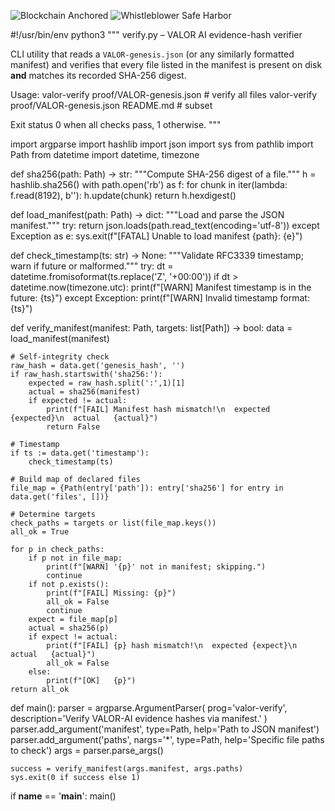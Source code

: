 ![Blockchain Anchored](https://img.shields.io/badge/Immutable%20Ledger-Blockchain%20Sealed-brightgreen)
![Whistleblower Safe Harbor](https://img.shields.io/badge/Protected%20Speech-ADA%20&%20FTCA-blue)

#!/usr/bin/env python3
"""
verify.py – VALOR AI evidence-hash verifier

CLI utility that reads a `VALOR-genesis.json` (or any similarly
formatted manifest) and verifies that every file listed in the manifest
is present on disk **and** matches its recorded SHA-256 digest.

Usage:
    valor-verify proof/VALOR-genesis.json         # verify all files
    valor-verify proof/VALOR-genesis.json README.md  # subset

Exit status 0 when all checks pass, 1 otherwise.
"""

import argparse
import hashlib
import json
import sys
from pathlib import Path
from datetime import datetime, timezone


def sha256(path: Path) -> str:
    """Compute SHA-256 digest of a file."""
    h = hashlib.sha256()
    with path.open('rb') as f:
        for chunk in iter(lambda: f.read(8192), b''):
            h.update(chunk)
    return h.hexdigest()


def load_manifest(path: Path) -> dict:
    """Load and parse the JSON manifest."""
    try:
        return json.loads(path.read_text(encoding='utf-8'))
    except Exception as e:
        sys.exit(f"[FATAL] Unable to load manifest {path}: {e}")


def check_timestamp(ts: str) -> None:
    """Validate RFC3339 timestamp; warn if future or malformed."""
    try:
        dt = datetime.fromisoformat(ts.replace('Z', '+00:00'))
        if dt > datetime.now(timezone.utc):
            print(f"[WARN] Manifest timestamp is in the future: {ts}")
    except Exception:
        print(f"[WARN] Invalid timestamp format: {ts}")


def verify_manifest(manifest: Path, targets: list[Path]) -> bool:
    data = load_manifest(manifest)

    # Self-integrity check
    raw_hash = data.get('genesis_hash', '')
    if raw_hash.startswith('sha256:'):
        expected = raw_hash.split(':',1)[1]
        actual = sha256(manifest)
        if expected != actual:
            print(f"[FAIL] Manifest hash mismatch!\n  expected {expected}\n  actual   {actual}")
            return False

    # Timestamp
    if ts := data.get('timestamp'):
        check_timestamp(ts)

    # Build map of declared files
    file_map = {Path(entry['path']): entry['sha256'] for entry in data.get('files', [])}

    # Determine targets
    check_paths = targets or list(file_map.keys())
    all_ok = True

    for p in check_paths:
        if p not in file_map:
            print(f"[WARN] '{p}' not in manifest; skipping.")
            continue
        if not p.exists():
            print(f"[FAIL] Missing: {p}")
            all_ok = False
            continue
        expect = file_map[p]
        actual = sha256(p)
        if expect != actual:
            print(f"[FAIL] {p} hash mismatch!\n  expected {expect}\n  actual   {actual}")
            all_ok = False
        else:
            print(f"[OK]   {p}")
    return all_ok


def main():
    parser = argparse.ArgumentParser(
        prog='valor-verify',
        description='Verify VALOR-AI evidence hashes via manifest.'
    )
    parser.add_argument('manifest', type=Path, help='Path to JSON manifest')
    parser.add_argument('paths', nargs='*', type=Path, help='Specific file paths to check')
    args = parser.parse_args()

    success = verify_manifest(args.manifest, args.paths)
    sys.exit(0 if success else 1)


if __name__ == '__main__':
    main()


    
